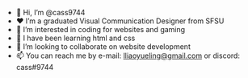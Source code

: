 - 👋 Hi, I’m @cass9744
- ❤️  I’m a graduated Visual Communication Designer from SFSU
- 👀 I’m interested in coding for websites and gaming
- 🌱 I have been learning html and css 
- 💞️ I’m looking to collaborate on website development
- 📫 You can reach me by e-mail: lliaoyueling@gmail.com or discord: cass#9744

<!---
cass9744/cass9744 is a ✨ special ✨ repository because its `README.md` (this file) appears on your GitHub profile.
You can click the Preview link to take a look at your changes.
--->
